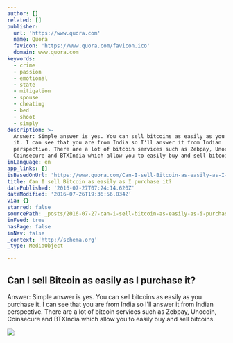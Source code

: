 ```yaml
---
author: []
related: []
publisher:
  url: 'https://www.quora.com'
  name: Quora
  favicon: 'https://www.quora.com/favicon.ico'
  domain: www.quora.com
keywords:
  - crime
  - passion
  - emotional
  - state
  - mitigation
  - spouse
  - cheating
  - bed
  - shoot
  - simply
description: >-
  Answer: Simple answer is yes. You can sell bitcoins as easily as you purchase
  it. I can see that you are from India so I'll answer it from Indian
  perspective. There are a lot of bitcoin services such as Zebpay, Unocoin,
  Coinsecure and BTXIndia which allow you to easily buy and sell bitcoins.
inLanguage: en
app_links: []
isBasedOnUrl: 'https://www.quora.com/Can-I-sell-Bitcoin-as-easily-as-I-purchase-it'
title: Can I sell Bitcoin as easily as I purchase it?
datePublished: '2016-07-27T07:24:14.620Z'
dateModified: '2016-07-26T19:36:56.834Z'
via: {}
starred: false
sourcePath: _posts/2016-07-27-can-i-sell-bitcoin-as-easily-as-i-purchase-it.md
inFeed: true
hasPage: false
inNav: false
_context: 'http://schema.org'
_type: MediaObject

---
```

<article style=""><h1>Can I sell Bitcoin as easily as I purchase it?</h1><p>Answer: Simple answer is yes. You can sell bitcoins as easily as you purchase it. I can see that you are from India so I'll answer it from Indian perspective. There are a lot of bitcoin services such as Zebpay, Unocoin, Coinsecure and BTXIndia which allow you to easily buy and sell bitcoins.</p><img src="https://qph.ec.quoracdn.net/main-qimg-d55adfea3264a300be95d12b9b42a1a3-c?convert_to_webp=true" /></article>